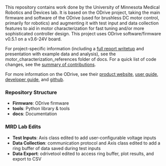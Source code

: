 This repository contains work done by the University of Minnesota Medical Robotics and Devices lab. It is based on the ODrive project, taking the main firmware and software of the ODrive (used for brushless DC motor control, primarily for robotics) and augmenting it with test input and data collection features to aid in motor characterization for fast tuning and/or more sophisticated controller design. This project uses ODrive software/firmware v0.5.1 on a v3.6-24V board.

For project-specific information (including a [full report writetup](https://github.com/labmrd/odrive-with-motor-characterization/blob/main/docs/motor_characterization_references/report/Goldberg_plan_B_report.pdf) and presentation with example data and analysis), see the motor_characterization_references folder of docs. For a quick list of code changes, see the [summary of contributions](https://github.com/labmrd/odrive-with-motor-characterization/blob/main/docs/motor_characterization_references/report/Summary%20of%20Contributions_v5.pdf).

For more information on the ODrive, see their [product website](https://odriverobotics.com/), [user guide](https://docs.odriverobotics.com/), [developer guide](https://docs.odriverobotics.com/developer-guide), and [github](https://github.com/odriverobotics/ODrive).

### Repository Structure
 * **Firmware**: ODrive firmware
 * **tools**: Python library & tools
 * **docs**: Documentation

### MRD Lab Edits
 * **Test Inputs**: Axis class edited to add user-configurable voltage inputs
 * **Data Collection**: communication protocol and Axis class edited to add a ring buffer of data saved during test inputs
 * **Data Export**: odrivetool edited to access ring buffer, plot results, and export to CSV
